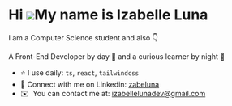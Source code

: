 Hi ![](https://user-images.githubusercontent.com/18350557/176309783-0785949b-9127-417c-8b55-ab5a4333674e.gif)My name is Izabelle Luna
=====================================================================================================================================

I am a Computer Science student and also 👇

A Front-End Developer by day 🌾 and a curious learner by night 🍵


* ⭐ I use daily: `ts`, `react`, `tailwindcss`
* 🌿 Connect with me on Linkedin: [zabeluna](mailto:https://www.linkedin.com/in/izabelle-luna-248b33196/)
* ✉️  You can contact me at: [izabellelunadev@gmail.com](mailto:izabellelunadev@gmail.com)
  


